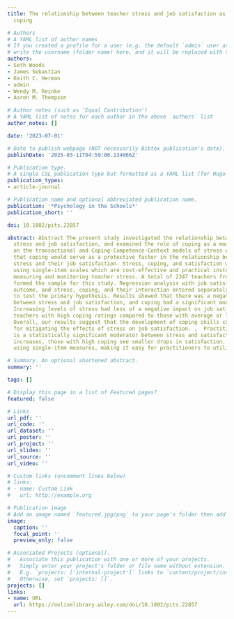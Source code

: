 ```yaml
---
title: The relationship between teacher stress and job satisfaction as moderated by
  coping

# Authors
# A YAML list of author names
# If you created a profile for a user (e.g. the default `admin` user at `content/authors/admin/`), 
# write the username (folder name) here, and it will be replaced with their full name and linked to their profile.
authors:
- Seth Woods
- James Sebastian
- Keith C. Herman
- admin
- Wendy M. Reinke
- Aaron M. Thompson

# Author notes (such as 'Equal Contribution')
# A YAML list of notes for each author in the above `authors` list
author_notes: []

date: '2023-07-01'

# Date to publish webpage (NOT necessarily Bibtex publication's date).
publishDate: '2025-03-11T04:59:00.134066Z'

# Publication type.
# A single CSL publication type but formatted as a YAML list (for Hugo requirements).
publication_types:
- article-journal

# Publication name and optional abbreviated publication name.
publication: '*Psychology in the Schools*'
publication_short: ''

doi: 10.1002/pits.22857

abstract: Abstract The present study investigated the relationship between teacher
  stress and job satisfaction, and examined the role of coping as a moderator. Based
  on the transactional and Coping‐Competence‐Context models of stress we expected
  that coping would serve as a protective factor in the relationship between teacher
  stress and their job satisfaction. Stress, coping, and satisfaction were measured
  using single‐item scales which are cost‐effective and practical instruments for
  measuring and monitoring teacher stress. A total of 2347 teachers from 93 schools
  formed the sample for this study. Regression analysis with job satisfaction as the
  outcome, and stress, coping, and their interaction entered separately were used
  to test the primary hypothesis. Results showed that there was a negative correlation
  between stress and job satisfaction, and coping had a significant moderating effect.
  Increasing levels of stress had less of a negative impact on job satisfaction for
  teachers with high coping ratings compared to those with average or low coping ratings.
  Overall, our results suggest that the development of coping skills could be beneficial
  for mitigating the effects of stress on job satisfaction. ,  Practitioner Points    Coping
  is a statistically significant moderator between stress and satisfaction.   As stress
  increases, those with high coping see smaller drops in satisfaction.   Conducted
  using single‐item measures, making it easy for practitioners to utilize.

# Summary. An optional shortened abstract.
summary: ''

tags: []

# Display this page in a list of Featured pages?
featured: false

# Links
url_pdf: ''
url_code: ''
url_dataset: ''
url_poster: ''
url_project: ''
url_slides: ''
url_source: ''
url_video: ''

# Custom links (uncomment lines below)
# links:
# - name: Custom Link
#   url: http://example.org

# Publication image
# Add an image named `featured.jpg/png` to your page's folder then add a caption below.
image:
  caption: ''
  focal_point: ''
  preview_only: false

# Associated Projects (optional).
#   Associate this publication with one or more of your projects.
#   Simply enter your project's folder or file name without extension.
#   E.g. `projects: ['internal-project']` links to `content/project/internal-project/index.md`.
#   Otherwise, set `projects: []`.
projects: []
links:
- name: URL
  url: https://onlinelibrary.wiley.com/doi/10.1002/pits.22857
---
```


